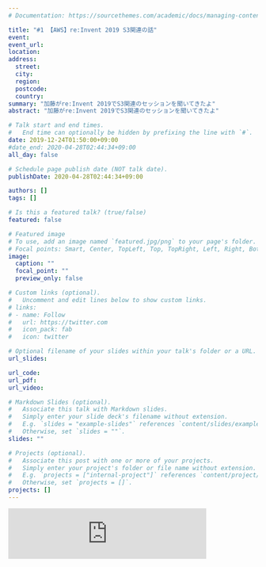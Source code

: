 ```yaml
---
# Documentation: https://sourcethemes.com/academic/docs/managing-content/

title: "#1 【AWS】re:Invent 2019 S3関連の話"
event:
event_url:
location:
address:
  street:
  city:
  region:
  postcode:
  country:
summary: "加藤がre:Invent 2019でS3関連のセッションを聞いてきたよ"
abstract: "加藤がre:Invent 2019でS3関連のセッションを聞いてきたよ"

# Talk start and end times.
#   End time can optionally be hidden by prefixing the line with `#`.
date: 2019-12-24T01:50:00+09:00
#date_end: 2020-04-28T02:44:34+09:00
all_day: false

# Schedule page publish date (NOT talk date).
publishDate: 2020-04-28T02:44:34+09:00

authors: []
tags: []

# Is this a featured talk? (true/false)
featured: false

# Featured image
# To use, add an image named `featured.jpg/png` to your page's folder. 
# Focal points: Smart, Center, TopLeft, Top, TopRight, Left, Right, BottomLeft, Bottom, BottomRight.
image:
  caption: ""
  focal_point: ""
  preview_only: false

# Custom links (optional).
#   Uncomment and edit lines below to show custom links.
# links:
# - name: Follow
#   url: https://twitter.com
#   icon_pack: fab
#   icon: twitter

# Optional filename of your slides within your talk's folder or a URL.
url_slides:

url_code:
url_pdf:
url_video:

# Markdown Slides (optional).
#   Associate this talk with Markdown slides.
#   Simply enter your slide deck's filename without extension.
#   E.g. `slides = "example-slides"` references `content/slides/example-slides.md`.
#   Otherwise, set `slides = ""`.
slides: ""

# Projects (optional).
#   Associate this post with one or more of your projects.
#   Simply enter your project's folder or file name without extension.
#   E.g. `projects = ["internal-project"]` references `content/project/deep-learning/index.md`.
#   Otherwise, set `projects = []`.
projects: []
---
```

<iframe src="https://anchor.fm/mukiudo/embed/episodes/AWSreInvent-2019-S3-e9ofki" height="102px" width="400px" frameborder="0" scrolling="no"></iframe>
